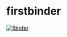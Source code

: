 # firstbinder

[![Binder](https://mybinder.org/badge_logo.svg)](https://mybinder.org/v2/gh/ya54/firstbinder/HEAD?urlpath=lab)

